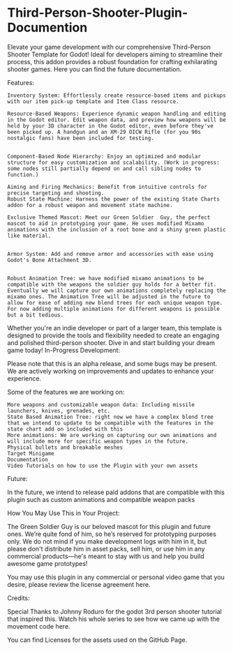 # Third-Person-Shooter-Plugin-Documention
Elevate your game development with our comprehensive Third-Person Shooter Template for Godot! Ideal for developers aiming to streamline their process, this addon provides a robust foundation for crafting exhilarating shooter games. Here you can find the future documentation.

Features:

    Inventory System: Effortlessly create resource-based items and pickups with our item pick-up template and Item Class resource. 

    Resource-Based Weapons: Experience dynamic weapon handling and editing in the Godot editor. Edit weapon data, and preview how weapons will be held by your 3D character in the Godot editor, even before they've been picked up. A handgun and an XM-29 OICW Rifle (for you 90s nostalgic fans) have been included for testing. 


    Component-Based Node Hierarchy: Enjoy an optimized and modular structure for easy customization and scalability. (Work in progress: some nodes still partially depend on and call sibling nodes to function.)

    Aiming and Firing Mechanics: Benefit from intuitive controls for precise targeting and shooting.
    Robust State Machine: Harness the power of the existing State Charts addon for a robust weapon and movement state machine.

    Exclusive Themed Mascot: Meet our Green Soldier  Guy, the perfect mascot to aid in prototyping your game. He uses modified Mixamo animations with the inclusion of a root bone and a shiny green plastic like material.


    Armor System: Add and remove armor and accessories with ease using Godot's Bone Attachment 3D. 


    Robust Animation Tree: we have modified mixamo animations to be compatible with the weapons the soldier guy holds for a better fit. Eventually we will capture our own animations completely replacing the mixamo ones. The Animation Tree will be adjusted in the future to allow for ease of adding new blend trees for each unique weapon type. For now adding multiple animations for different weapons is possible but a bit tedious.  

Whether you're an indie developer or part of a larger team, this template is designed to provide the tools and flexibility needed to create an engaging and polished third-person shooter. Dive in and start building your dream game today!
In-Progress Development:

Please note that this is an alpha release, and some bugs may be present. We are actively working on improvements and updates to enhance your experience.

Some of the features we are working on:

    More weapons and customizable weapon data: Including missile launchers, knives, grenades, etc.
    State Based Animation Tree: right now we have a complex blend tree that we intend to update to be compatible with the features in the state chart add on included with this
    More animations: We are working on capturing our own animations and will include more for specific weapon types in the future.
    Physical bullets and breakable meshes
    Target Minigame
    Documentation 
    Video Tutorials on how to use the Plugin with your own assets


Future:

In the future, we intend to release paid addons that are compatible with this plugin such as custom animations and compatible weapon packs 


How You May Use This in Your Project:

The Green Soldier Guy is our beloved mascot for this plugin and future ones. We’re quite fond of him, so he’s reserved for prototyping purposes only. We do not mind if you make development logs with him in it, but please don't distribute him in asset packs, sell him, or use him in any commercial products—he's meant to stay with us and help you build awesome game prototypes!

You may use this plugin in any commercial or personal video game that you desire, please review the license agreement here.


Credits:

Special Thanks to Johnny Roduro for the godot 3rd person shooter tutorial that inspired this. Watch his whole series to see how we came up with the movement code here.

You can find Licenses for the assets used on the GitHub Page.
